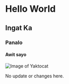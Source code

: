 # Hello World
## Ingat Ka
### Panalo
#### Awit sayo

![Image of Yaktocat](https://octodex.github.com/images/yaktocat.png)






























No update or changes here.
